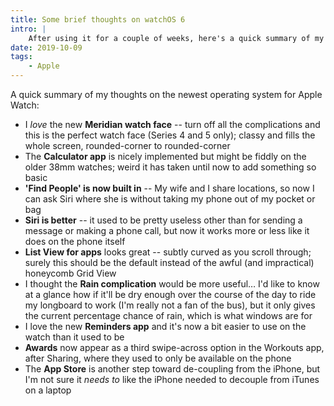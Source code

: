 ```yaml
---
title: Some brief thoughts on watchOS 6
intro: |
    After using it for a couple of weeks, here's a quick summary of my thoughts on the newest operating system for Apple Watch.
date: 2019-10-09
tags:
    - Apple
---
```


A quick summary of my thoughts on the newest operating system for Apple Watch:

- I *love* the new <b>Meridian watch face</b> -- turn off all the complications and this is the perfect watch face (Series 4 and 5 only); classy and fills the whole screen, rounded-corner to rounded-corner
- The <b>Calculator app</b> is nicely implemented but might be fiddly on the older 38mm watches; weird it has taken until now to add something so basic
- <b>'Find People' is now built in</b> -- My wife and I share locations, so now I can ask Siri where she is without taking my phone out of my pocket or bag
- <b>Siri is better</b> -- it used to be pretty useless other than for sending a message or making a phone call, but now it works more or less like it does on the phone itself
- <b>List View for apps</b> looks great -- subtly curved as you scroll through; surely this should be the default instead of the awful (and impractical) honeycomb Grid View
- I thought the <b>Rain complication</b> would be more useful… I'd like to know at a glance how if it'll be dry enough over the course of the day to ride my longboard to work (I'm really not a fan of the bus), but it only gives the current percentage chance of rain, which is what windows are for
- I love the new <b>Reminders app</b> and it's now a bit easier to use on the watch than it used to be
- <b>Awards</b> now appear as a third swipe-across option in the Workouts app, after Sharing, where they used to only be available on the phone
- The <b>App Store</b> is another step toward de-coupling from the iPhone, but I'm not sure it *needs to* like the iPhone needed to decouple from iTunes on a laptop

